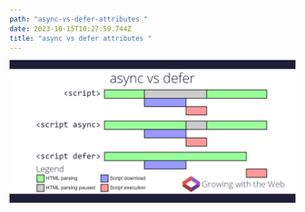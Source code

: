 ```yaml
---
path: "async-vs-defer-attributes "
date: 2023-10-15T10:27:59.744Z
title: "async vs defer attributes "
---
```

![](../assets/async-vs-defer-twitter.png)

# <script>

The HTML file will be parsed until the script file is hit, at that point parsing will stop and a request will be made to fetch the file. The script will then be executed before parsing is resumed.

# <script async>

`async` downloads the file during HTML parsing and will pause the HTML parser to execute it when it has finished downloading.

# <script defer>

`defer` downloads the file during HTML parsing and will only execute it after the parser has completed. `defer` scripts are also guaranteed to execute in the order that they appear in the document.

### Reference

https://www.growingwiththeweb.com/2014/02/async-vs-defer-attributes.html
